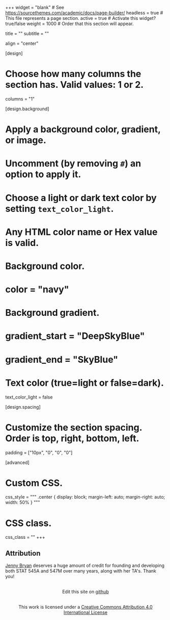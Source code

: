 +++
widget = "blank"  # See https://sourcethemes.com/academic/docs/page-builder/
headless = true  # This file represents a page section.
active = true  # Activate this widget? true/false
weight = 1000  # Order that this section will appear.

title = ""
subtitle = ""

align = "center"

[design]
  # Choose how many columns the section has. Valid values: 1 or 2.
  columns = "1"

[design.background]
  # Apply a background color, gradient, or image.
  #   Uncomment (by removing `#`) an option to apply it.
  #   Choose a light or dark text color by setting `text_color_light`.
  #   Any HTML color name or Hex value is valid.

  # Background color.
  # color = "navy"
  
  # Background gradient.
  # gradient_start = "DeepSkyBlue"
  # gradient_end = "SkyBlue"
  
  # Text color (true=light or false=dark).
  text_color_light = false

[design.spacing]
  # Customize the section spacing. Order is top, right, bottom, left.
  padding = ["10px", "0", "0", "0"]

[advanced]
 # Custom CSS. 
 css_style = """
.center {
  display: block;
  margin-left: auto;
  margin-right: auto;
  width: 50%
}
 """
 
 # CSS class.
 css_class = ""
+++

## Attribution

[Jenny Bryan](https://jennybryan.org/) deserves a huge amount of credit for founding and developing both STAT 545A and 547M over many years, along with her TA's. Thank you!

<p style="text-align:center">
  <br />Edit this site on <a href = "https://github.com/STAT545-UBC/STAT545-home">github</a>
</p>

<p style="text-align:center">
  <br />This work is licensed under a <a rel="license" href="http://creativecommons.org/licenses/by/4.0/">Creative Commons Attribution 4.0 International License</a>
</p>